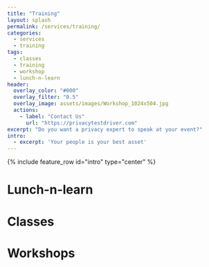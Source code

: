 ```yaml
---
title: "Training"
layout: splash
permalink: /services/training/
categories:
  - services
  - training
tags:
  - classes
  - training
  - workshop
  - lunch-n-learn
header:
  overlay_color: "#000"
  overlay_filter: "0.5"
  overlay_image: assets/images/Workshop_1024x504.jpg
  actions:
    - label: "Contact Us"
      url: "https://privacytestdriver.com"
excerpt: "Do you want a privacy expert to speak at your event?"
intro: 
  - excerpt: 'Your people is your best asset'
---
```


{% include feature_row id="intro" type="center" %}

# Lunch-n-learn
# Classes
# Workshops

